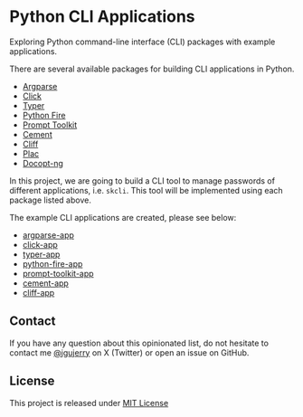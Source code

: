 # Python CLI Applications

Exploring Python command-line interface (CLI) packages with example applications.


There are several available packages for building CLI applications in Python.

* [Argparse](https://docs.python.org/3/library/argparse.html)
* [Click](https://click.palletsprojects.com/)
* [Typer](https://github.com/tiangolo/typer)
* [Python Fire](https://github.com/google/python-fire)
* [Prompt Toolkit](https://github.com/prompt-toolkit/python-prompt-toolkit)
* [Cement](https://github.com/datafolklabs/cement)
* [Cliff](https://github.com/openstack/cliff)
* [Plac](https://github.com/ialbert/plac)
* [Docopt-ng](https://github.com/jazzband/docopt-ng)

In this project, we are going to build a CLI tool to manage passwords of different applications, i.e. `skcli`. This tool will be implemented using each package listed above.

The example CLI applications are created, please see below:

* [argparse-app](./argparse-app/README.md)
* [click-app](./click-app/README.md)
* [typer-app](./typer-app/README.md)
* [python-fire-app](./python-fire-app/README.md)
* [prompt-toolkit-app](./prompt-toolkit-app/README.md)
* [cement-app](./cement-app/README.md)
* [cliff-app](./cliff-app/README.md)


## Contact

If you have any question about this opinionated list, do not hesitate to contact me [@jgujerry](https://twitter.com/jgujerry) on X (Twitter) or open an issue on GitHub.


## License

This project is released under [MIT License](LICENSE)
